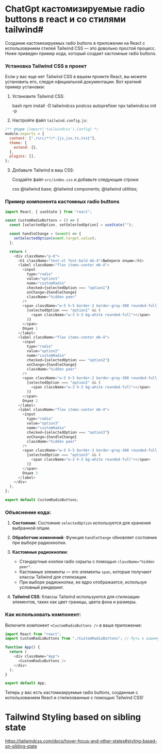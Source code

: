 # ChatGpt кастомизируемыe radio buttons в react и со стилями tailwind#

Создание кастомизируемых radio buttons в приложении на React с использованием стилей Tailwind CSS — это довольно простой процесс. Ниже приведен пример кода, который создает кастомные radio buttons.

### Установка Tailwind CSS в проект

Если у вас еще нет Tailwind CSS в вашем проекте React, вы можете установить его, следуя официальной документации. Вот краткий пример установки:

1. Установите Tailwind CSS:

   bash
   npm install -D tailwindcss postcss autoprefixer
   npx tailwindcss init -p

2. Настройте файл `tailwind.config.js`:

```javascript
/** @type {import('tailwindcss').Config} */
module.exports = {
  content: ["./src/**/*.{js,jsx,ts,tsx}"],
  theme: {
    extend: {},
  },
  plugins: [],
};
```

3. Добавьте Tailwind в ваш CSS:

   Создайте файл `src/index.css` и добавьте следующие строки:

   css
   @tailwind base;
   @tailwind components;
   @tailwind utilities;

### Пример компонента кастомных radio buttons

```javascript
import React, { useState } from "react";

const CustomRadioButtons = () => {
  const [selectedOption, setSelectedOption] = useState("");

  const handleChange = (event) => {
    setSelectedOption(event.target.value);
  };

  return (
    <div className="p-6">
      <h1 className="text-xl font-bold mb-4">Выберите опцию</h1>
      <label className="flex items-center mb-4">
        <input
          type="radio"
          value="option1"
          name="customRadio"
          checked={selectedOption === "option1"}
          onChange={handleChange}
          className="hidden peer"
        />
        <span className="w-5 h-5 border-2 border-gray-300 rounded-full flex items-center justify-center mr-2 peer-checked:border-blue-600 peer-checked:bg-blue-600">
          {selectedOption === "option1" && (
            <span className="w-3 h-3 bg-white rounded-full"></span>
          )}
        </span>
        Опция 1
      </label>
      <label className="flex items-center mb-4">
        <input
          type="radio"
          value="option2"
          name="customRadio"
          checked={selectedOption === "option2"}
          onChange={handleChange}
          className="hidden peer"
        />
        <span className="w-5 h-5 border-2 border-gray-300 rounded-full flex items-center justify-center mr-2 peer-checked:border-blue-600 peer-checked:bg-blue-600">
          {selectedOption === "option2" && (
            <span className="w-3 h-3 bg-white rounded-full"></span>
          )}
        </span>
        Опция 2
      </label>
      <label className="flex items-center mb-4">
        <input
          type="radio"
          value="option3"
          name="customRadio"
          checked={selectedOption === "option3"}
          onChange={handleChange}
          className="hidden peer"
        />
        <span className="w-5 h-5 border-2 border-gray-300 rounded-full flex items-center justify-center mr-2 peer-checked:border-blue-600 peer-checked:bg-blue-600">
          {selectedOption === "option3" && (
            <span className="w-3 h-3 bg-white rounded-full"></span>
          )}
        </span>
        Опция 3
      </label>
    </div>
  );
};

export default CustomRadioButtons;
```

### Объяснение кода:

1. **Состояние**: Состояние `selectedOption` используется для хранения выбранной опции.

2. **Обработчик изменений**: Функция `handleChange` обновляет состояние при выборе радиокнопки.

3. **Кастомные радиокнопки**:

   - Стандартные кнопки radio скрыты с помощью `className="hidden peer"`.
   - Кастомные элементы — это элементы `span`, которые получают классы Tailwind для стилизации.
   - При выборе радиокнопки, ее ядро отображается, используя условный рендеринг.

4. **Tailwind CSS**: Классы Tailwind используются для стилизации элементов, таких как цвет границы, цвета фона и размеры.

### Как использовать компонент:

Включите компонент `<CustomRadioButtons />` в ваше приложение:

```javascript
import React from "react";
import CustomRadioButtons from "./CustomRadioButtons"; // Путь к вашему файлу

function App() {
  return (
    <div className="App">
      <CustomRadioButtons />
    </div>
  );
}

export default App;
```

Теперь у вас есть кастомизируемые radio buttons, созданные с использованием React и стилизованные с помощью Tailwind CSS!

# Tailwind Styling based on sibling state

https://tailwindcss.com/docs/hover-focus-and-other-states#styling-based-on-sibling-state
